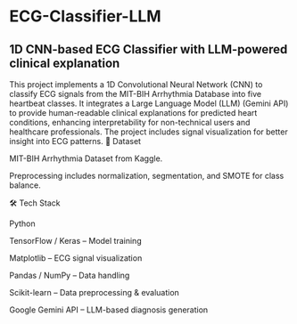 # ECG-Classifier-LLM
## 1D CNN-based ECG Classifier with LLM-powered clinical explanation
This project implements a 1D Convolutional Neural Network (CNN) to classify ECG signals from the MIT-BIH Arrhythmia Database into five heartbeat classes.
It integrates a Large Language Model (LLM) (Gemini API) to provide human-readable clinical explanations for predicted heart conditions, enhancing interpretability for non-technical users and healthcare professionals.
The project includes signal visualization for better insight into ECG patterns.
📂 Dataset

MIT-BIH Arrhythmia Dataset from Kaggle.

Preprocessing includes normalization, segmentation, and SMOTE for class balance.

🛠️ Tech Stack

Python

TensorFlow / Keras – Model training

Matplotlib – ECG signal visualization

Pandas / NumPy – Data handling

Scikit-learn – Data preprocessing & evaluation

Google Gemini API – LLM-based diagnosis generation
